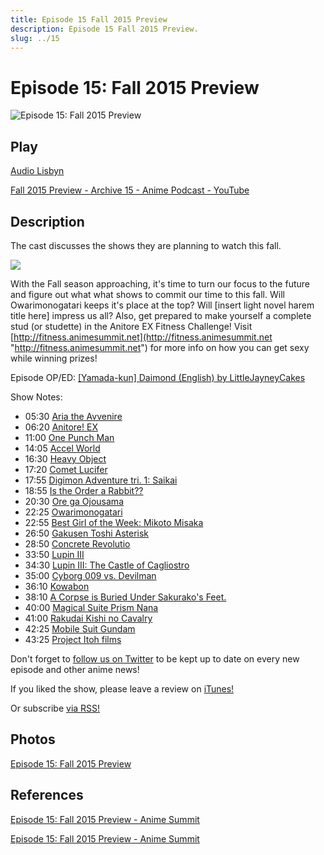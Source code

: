 ```yaml
---
title: Episode 15 Fall 2015 Preview
description: Episode 15 Fall 2015 Preview.
slug: ../15
---
```


# Episode 15: Fall 2015 Preview

![Episode 15: Fall 2015 Preview](https://i.imgur.com/mTRKViS.png)

## Play

[Audio Lisbyn](http://traffic.libsyn.com/ranime/Episode_15_final_mixdown.mp3)

[Fall 2015 Preview - Archive 15 - Anime Podcast - YouTube](https://www.youtube.com/watch?v=WmiGOneXYZQ&list=PLRqOVqiqQ8olLkNknXyo-W1HYA0pPrV9A&index=14)

## Description

The cast discusses the shows they are planning to watch this fall.

[![](https://i.imgur.com/EPnQc1R.png)](http://traffic.libsyn.com/ranime/Episode_15_final_mixdown.mp3)

With the Fall season approaching, it's time to turn our focus to the future and figure out what what shows to commit our time to this fall. Will Owarimonogatari keeps it's place at the top? Will [insert light novel harem title here] impress us all? Also, get prepared to make yourself a complete stud (or studette) in the Anitore EX Fitness Challenge! Visit [http://fitness.animesummit.net](http://fitness.animesummit.net "http://fitness.animesummit.net") for more info on how you can get sexy while winning prizes!

Episode OP/ED: [[Yamada-kun] Daimond (English) by LittleJayneyCakes](https://www.youtube.com/watch?v=scwsjZA_j8k)

Show Notes:

*   05:30 [Aria the Avvenire](http://myanimelist.net/anime/29893/Aria_The_Avvenire)
*   06:20 [Anitore! EX](http://myanimelist.net/anime/31519/Anitore!_EX)
*   [](http://myanimelist.net/anime/31519/Anitore!_EX)11:00 [One Punch Man](http://myanimelist.net/anime/30276/One_Punch_Man)
*   14:05 [Accel World](http://myanimelist.net/anime/11759/Accel_World)
*   16:30 [Heavy Object](http://myanimelist.net/anime/27829/Heavy_Object)
*   [](http://myanimelist.net/anime/27829/Heavy_Object)17:20 [Comet Lucifer](http://myanimelist.net/anime/31318/Comet_Lucifer)
*   [](http://myanimelist.net/anime/31318/Comet_Lucifer)17:55 [Digimon Adventure tri. 1: Saikai](http://myanimelist.net/anime/25687/Digimon_Adventure_tri._1:_Saikai)
*   [](http://myanimelist.net/anime/25687/Digimon_Adventure_tri._1:_Saikai)18:55 [Is the Order a Rabbit??](http://myanimelist.net/anime/29787/Gochuumon_wa_Usagi_Desu_ka)
*   [](http://myanimelist.net/anime/29787/Gochuumon_wa_Usagi_Desu_ka)20:30 [Ore ga Ojousama](http://myanimelist.net/anime/25099/Ore_ga_Ojousama_Gakkou_ni_Shomin_Sample_Toshite_Gets%E2%99%A5Sareta_Ken)
*   [](http://myanimelist.net/anime/25099/Ore_ga_Ojousama_Gakkou_ni_Shomin_Sample_Toshite_Gets%E2%99%A5Sareta_Ken)22:25 [Owarimonogatari](http://myanimelist.net/anime/31181/Owarimonogatari)
*   [](http://myanimelist.net/anime/31181/Owarimonogatari)22:55 [Best Girl of the Week: Mikoto Misaka](http://myanimelist.net/character/13701/Mikoto_Misaka)
*   [](http://myanimelist.net/character/13701/Mikoto_Misaka)26:50 [Gakusen Toshi Asterisk](http://myanimelist.net/anime/30544/Gakusen_Toshi_Asterisk)
*   [](http://myanimelist.net/anime/30544/Gakusen_Toshi_Asterisk)28:50 [Concrete Revolutio](http://myanimelist.net/anime/31147/Concrete_Revolutio:_Choujin_Gensou)
*   [](http://myanimelist.net/anime/31147/Concrete_Revolutio:_Choujin_Gensou)33:50 [Lupin III](http://myanimelist.net/anime/27947/Lupin_III_(2015))
*   [](http://myanimelist.net/anime/27947/Lupin_III_(2015))34:30 [Lupin III: The Castle of Cagliostro](http://myanimelist.net/anime/1430/Lupin_III:_Cagliostro_no_Shiro)
*   [](http://myanimelist.net/anime/1430/Lupin_III:_Cagliostro_no_Shiro)35:00 [Cyborg 009 vs. Devilman](http://myanimelist.net/anime/31050/Cyborg_009_vs._Devilman)
*   [](http://myanimelist.net/anime/31050/Cyborg_009_vs._Devilman)36:10 [Kowabon](http://myanimelist.net/anime/30948/Kowabon)
*   [](http://myanimelist.net/anime/30948/Kowabon)38:10 [A Corpse is Buried Under Sakurako's Feet.](http://myanimelist.net/anime/30187/Sakurako-san_no_Ashimoto_ni_wa_Shitai_ga_Umatteiru)
*   [](http://myanimelist.net/anime/30187/Sakurako-san_no_Ashimoto_ni_wa_Shitai_ga_Umatteiru)40:00 [Magical Suite Prism Nana](http://myanimelist.net/anime/15407/Magical_Suite_Prism_Nana)
*   [](http://myanimelist.net/anime/15407/Magical_Suite_Prism_Nana)41:00 [Rakudai Kishi no Cavalry](http://myanimelist.net/anime/30296/Rakudai_Kishi_no_Cavalry)
*   [](http://myanimelist.net/anime/30296/Rakudai_Kishi_no_Cavalry)42:25 [Mobile Suit Gundam](http://myanimelist.net/anime/31251/Mobile_Suit_Gundam:_Iron-Blooded_Orphans)
*   43:25 [Project Itoh films](http://myanimelist.net/anime/28625/Shisha_no_Teikoku)

Don't forget to [follow us on Twitter](https://twitter.com/AnimeSummit) to be kept up to date on every new episode and other anime news!

If you liked the show, please leave a review on [iTunes!](https://itunes.apple.com/us/podcast/anime-summit/id1018790874)

Or subscribe [via RSS!](http://ranime.libsyn.com/rss)

## Photos

[Episode 15: Fall 2015 Preview](https://i.imgur.com/mTRKViS.png)

## References

[Episode 15: Fall 2015 Preview - Anime Summit](https://web.archive.org/web/20160502221818/http://animesummit.net/episode-15-fall-2015-preview)

[Episode 15: Fall 2015 Preview - Anime Summit](http://animesummit.net/episode-15-fall-2015-preview)